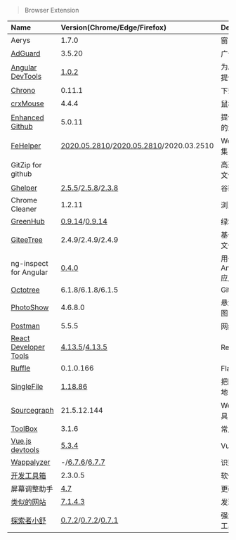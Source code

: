 > Browser Extension

| Name                                 | Version(Chrome/Edge/Firefox)                                               | Description                         |
| :----------------------------------- | :------------------------------------------------------------------------- | :---------------------------------- |
| Aerys                                | 1.7.0                                                                      | 窗口标签管理器                      |
| [AdGuard][AdGuard]                   | 3.5.20                                                                     | 广告拦截器                          |
| [Angular DevTools][Angular DevTools] | [1.0.2][Angular DevTools-Google]                                           | 为Angular应用程序提供调试和剖析功能 |
| [Chrono][Chrono]                     | 0.11.1                                                                     | 下载管理器                          |
| [crxMouse][crxMouse]                 | 4.4.4                                                                      | 鼠标手势                            |
| [Enhanced Github][Enhanced Github]   | 5.0.11                                                                     | 提供GitHub附加组件的浏览器扩展      |
| [FeHelper][FeHelper]                 | [2020.05.2810][FeHelper-Google]/[2020.05.2810][FeHelper-Edge]/2020.03.2510 | Web开发者常用工具集                 |
| GitZip for github                    |                                                                            | 高速下载GitHub项目文件夹            |
| [Ghelper][Ghelper]                   | [2.5.5][Ghelper-Google]/[2.5.8][Ghelper-Edge]/[2.3.8][Ghelper-Firefox]     | 谷歌上网助手                        |
| Chrome Cleaner                       | 1.2.11                                                                     | 浏览器缓存清理优化                  |
| [GreenHub][GreenHub]                 | [0.9.14][GreenHub-Google]/[0.9.14][GreenHub-Edge]                          | 绿墙-网络出海工具                   |
| [GiteeTree][GiteeTree]               | 2.4.9/2.4.9/2.4.9                                                          | 基于Octotree的码云文件树插件        |
| ng-inspect for Angular               | [0.4.0][ng-inspect-for-angular-Google]                                     | 用于调试Angular(1.x/4+/lvy)应用程序 |
| [Octotree][Octotree]                 | 6.1.8/6.1.8/6.1.5                                                          | GitHub Code Tree                    |
| [PhotoShow][PhotoShow]               | 4.6.8.0                                                                    | 悬浮快速查看网页原图                |
| [Postman][Postman]                   | 5.5.5                                                                      | 网络API测试工具                     |
| [React Developer Tools][React]       | [4.13.5][React-Google]/[4.13.5][React-Edge]                                | React开发工具                       |
| [Ruffle][Ruffle]                     | 0.1.0.166                                                                  | Flash模拟器                         |
| [SingleFile][SingleFile]             | [1.18.86][SingleFile-Google]                                               | 把网页完整保存到本地                |
| [Sourcegraph][Sourcegraph]           | 21.5.12.144                                                                | Web代码搜索浏览工具                 |
| [ToolBox][ToolBox]                   | 3.1.6                                                                      | 常用工具                            |
| [Vue.js devtools][Vue]               | [5.3.4][Vue-Google]                                                        | Vue开发工具                         |
| [Wappalyzer][Wappalyzer]             | -/[6.7.6][Wappalyzer-Edge]/[6.7.7][Wappalyzer-Firefox]                     | 识别网站技术栈                      |
| [开发工具箱][开发工具箱]             | 2.3.0.5                                                                    | 软件开发小工具合集                  |
| 屏幕调整助手                         | [4.7][屏幕调整助手-Google]                                                 | 更改屏幕的大小                      |
| [类似的网站][similar]                | [7.1.4.3][similar-Google]                                                  | 发现相关网站                        |
| [探索者小舒][xiaoshu]                | [0.7.2][xiaoshu-Google]/[0.7.2][xiaoshu-Edge]/[0.7.1][xiaoshu-Firefox]     | 强大快捷的搜索切换工具              |

[AdGuard]: https://adguard.com/zh_cn/adguard-browser-extension/overview.html '跳转主页'
[Angular DevTools]: https://angular.io/devtools '跳转主页'
[Angular DevTools-Google]: https://chrome.google.com/webstore/detail/angular-devtools/ienfalfjdbdpebioblfackkekamfmbnh '跳转Google Store'
[Chrono]: https://www.chronodownloader.net/ '跳转主页'
[crxMouse]: https://crxmouse.com/zh-hans/ '跳转主页'
[Enhanced Github]: https://varunmalhotra.xyz/enhanced-github/ '跳转主页'
[FeHelper]: https://www.baidufe.com/fehelper '跳转主页'
[FeHelper-Google]: https://chrome.google.com/webstore/detail/fehelper%E5%89%8D%E7%AB%AF%E5%8A%A9%E6%89%8B/pkgccpejnmalmdinmhkkfafefagiiiad '跳转Google Store'
[FeHelper-Edge]: https://microsoftedge.microsoft.com/addons/detail/fehelper%E5%89%8D%E7%AB%AF%E5%8A%A9%E6%89%8B/feolnkbgcbjmamimpfcnklggdcbgakhe '跳转Microsoft Store'
[Ghelper]: https://ghelper.xyz/ '跳转主页'
[Ghelper-Google]: https://chrome.google.com/webstore/detail/%E8%B0%B7%E6%AD%8C%E4%B8%8A%E7%BD%91%E5%8A%A9%E6%89%8B/cieikaeocafmceoapfogpffaalkncpkc '跳转Google Store'
[Ghelper-Firefox]: https://addons.mozilla.org/zh-CN/firefox/addon/%E8%B0%B7%E6%AD%8C%E4%B8%8A%E7%BD%91%E5%8A%A9%E6%89%8B-%E5%AE%98%E7%BD%91%E7%89%88/ '跳转Firefox Add-ons'
[Ghelper-Edge]: https://microsoftedge.microsoft.com/addons/detail/%E8%B0%B7%E6%AD%8C%E4%B8%8A%E7%BD%91%E5%8A%A9%E6%89%8B/eoboojokdmamahfilfmamjjkcmkmddgk '跳转Microsoft Store'
[GreenHub]: https://github.com/pablocc1979/Green-Hub-Proxy/ '跳转主页'
[GreenHub-Google]: https://chrome.google.com/webstore/detail/greenhub%E7%BB%BF%E5%A2%99-%E7%BD%91%E7%BB%9C%E5%87%BA%E6%B5%B7%E5%B7%A5%E5%85%B7/knmhokeiipedacnhpjklbjmfgedfohco '跳转Google Store'
[GreenHub-Edge]: https://microsoftedge.microsoft.com/addons/detail/greenhub%E7%BB%BF%E5%A2%99%E7%BD%91%E7%BB%9C%E5%87%BA%E6%B5%B7%E5%B7%A5%E5%85%B7/hholdpohidinjmkoanabdchniingdfac '跳转Microsoft Store'
[GiteeTree]: https://gitee.com/oschina/GitCodeTree '跳转主页'
[ng-inspect-for-angular-Google]: https://chrome.google.com/webstore/detail/ng-inspect-for-angular1x4/onfmmmemcmipkohkkgofiojpiahbpogh '跳转Google Store'
[Octotree]: https://www.octotree.io/ '跳转主页'
[PhotoShow]: https://github.com/Mr-VincentW/PhotoShow '跳转主页'
[Postman]: https://www.postman.com/downloads/ '跳转主页'
[React]: https://github.com/facebook/react '跳转主页'
[React-Google]: https://chrome.google.com/webstore/detail/react-developer-tools/fmkadmapgofadopljbjfkapdkoienihi '跳转Google Store'
[React-Edge]: https://microsoftedge.microsoft.com/addons/detail/react-developer-tools/gpphkfbcpidddadnkolkpfckpihlkkil '跳转Microsoft Store'
[Ruffle]: https://ruffle.rs/ '跳转主页'
[SingleFile]: https://github.com/gildas-lormeau/SingleFile '跳转主页'
[SingleFile-Google]: https://chrome.google.com/webstore/detail/singlefile/mpiodijhokgodhhofbcjdecpffjipkle '跳转Google Store'
[Sourcegraph]: https://sourcegraph.com/ '跳转主页'
[ToolBox]: http://chenapp.com/chrome/developtools '跳转主页'
[Vue]: https://devtools.vuejs.org/ '跳转主页'
[Vue-Google]: https://chrome.google.com/webstore/detail/vuejs-devtools/nhdogjmejiglipccpnnnanhbledajbpd '跳转Google Store'
[Wappalyzer]: https://www.wappalyzer.com/ '跳转主页'
[Wappalyzer-Chrome]: https://chrome.google.com/webstore/detail/wappalyzer/gppongmhjkpfnbhagpmjfkannfbllamg '跳转Google Store'
[Wappalyzer-Firefox]: https://addons.mozilla.org/zh-CN/firefox/addon/wappalyzer/ '跳转Firefox Add-ons'
[Wappalyzer-Edge]: https://microsoftedge.microsoft.com/addons/detail/wappalyzer/mnbndgmknlpdjdnjfmfcdjoegcckoikn '跳转Microsoft Store'
[开发工具箱]: https://www.box3.cn/ '跳转主页'
[屏幕调整助手-Google]: https://chrome.google.com/webstore/detail/%E5%B1%8F%E5%B9%95%E8%B0%83%E6%95%B4%E5%8A%A9%E6%89%8B/ajgidahckhliegaonfgbialbcpcljach '跳转Google Store'
[similar]: https://www.similarsites.com/ '跳转主页'
[similar-Google]: https://chrome.google.com/webstore/detail/similar-sites-discover-re/necpbmbhhdiplmfhmjicabdeighkndkn '跳转Google Store'
[xiaoshu]: https://ex.xiaoshu.app/ '跳转主页'
[xiaoshu-Google]: https://chrome.google.com/webstore/detail/lcalpcoppmdamffdmmchmadbpaoibaep '跳转Google Store'
[xiaoshu-Edge]: https://microsoftedge.microsoft.com/addons/detail/%E6%8E%A2%E7%B4%A2%E8%80%85%E5%B0%8F%E8%88%92/coneollgjonabefaacemccaknmicmncj '跳转Microsoft Store'
[xiaoshu-Firefox]: https://addons.mozilla.org/zh-CN/firefox/addon/explorer-xiaoshu/ '跳转Firefox Add-ons'
